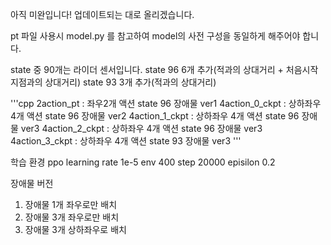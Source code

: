 아직 미완입니다! 업데이트되는 대로 올리겠습니다.

pt 파일 사용시 model.py 를 참고하여 model의 사전 구성을 동일하게 해주어야 합니다.


state 중 90개는 라이더 센서입니다.
state 96 6개 추가(적과의 상대거리 + 처음시작지점과의 상대거리)
state 93 3개 추가(적과의 상대거리)

'''cpp
2action_pt      :   좌우2개 액션      state 96  장애물 ver1
4action_0_ckpt  :   상하좌우 4개 액션 state 96  장애물 ver2
4action_1_ckpt  :   상하좌우 4개 액션 state 96  장애물 ver3
4action_2_ckpt  :   상하좌우 4개 액션 state 96  장애물 ver3
4action_3_ckpt  :   상하좌우 4개 액션 state 93  장애물 ver3
'''

학습 환경 
ppo 
learning rate 1e-5
env           400
step          20000
episilon      0.2

장애물 버전 
1. 장애물 1개 좌우로만 배치
2. 장애물 3개 좌우로만 배치
3. 장애물 3개 상하좌우로 배치